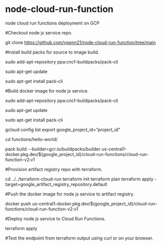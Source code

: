 # node-cloud-run-function
node cloud run functions deployment on GCP


#Checkout node js service repo.

git clone https://github.com/ypenn21/node-cloud-run-function/tree/main

#Install build packs for source to image build.

sudo add-apt-repository ppa:cncf-buildpacks/pack-cli

sudo apt-get update

sudo apt-get install pack-cli


#Build docker image for node js service.

sudo add-apt-repository ppa:cncf-buildpacks/pack-cli

sudo apt-get update

sudo apt-get install pack-cli

gcloud config list
export google_project_id=”project_id”

cd functions/hello-world/

pack build --builder=gcr.io/buildpacks/builder us-central1-docker.pkg.dev/${google_project_id}/cloud-run-functions/cloud-run-function-v2:v1



#Provision artifact registry repo with terraform.

cd ../../terraform-cloud-run
terraform init
terraform plan
terraform apply -target=google_artifact_registry_repository.default



#Push the docker image for node js service to artifact registry.

docker push us-central1-docker.pkg.dev/${google_project_id}/cloud-run-functions/cloud-run-function-v2:v1



#Deploy node js service to Cloud Run Functions.

terraform apply



#Test the endpoint from terraform output using curl or on your browser.
